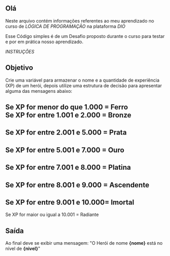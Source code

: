 ## Olá
Neste arquivo contém informações referentes ao meu aprendizado no curso de *LÓGICA DE PROGRAMAÇÃO* na plataforma *DIO*

Esse Código simples é de um Desafio proposto durante o curso para testar e por em prática nosso aprendizado.


*INSTRUÇÕES*

## Objetivo

Crie uma variável para armazenar o nome e a quantidade de experiência (XP) de um herói, depois utilize uma estrutura de decisão para apresentar alguma das mensagens abaixo:

Se XP for menor do que 1.000 = Ferro  
Se XP for entre 1.001 e 2.000 = Bronze
---
Se XP for entre 2.001 e 5.000 = Prata
---
Se XP for entre 5.001 e 7.000 = Ouro
---
Se XP for entre 7.001 e 8.000 = Platina
---
Se XP for entre 8.001 e 9.000 = Ascendente
---
Se XP for entre 9.001 e 10.000= Imortal
---
Se XP for maior ou igual a 10.001 = Radiante

## Saída

Ao final deve se exibir uma mensagem:
"O Herói de nome **{nome}** está no nível de **{nivel}**"
